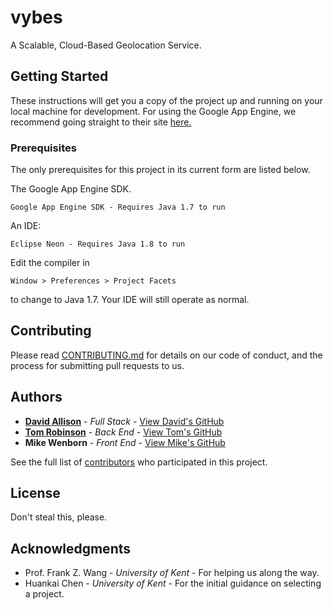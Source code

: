 # vybes
A Scalable, Cloud-Based Geolocation Service.

## Getting Started

These instructions will get you a copy of the project up and running on your local machine for development. For using the Google App Engine, we recommend going straight to their site [here.](https://cloud.google.com/appengine/)

### Prerequisites

The only prerequisites for this project in its current form are listed below.

The Google App Engine SDK.
```
Google App Engine SDK - Requires Java 1.7 to run
```

An IDE:
```
Eclipse Neon - Requires Java 1.8 to run
```

Edit the compiler in 
```
Window > Preferences > Project Facets
```
to change to Java 1.7. Your IDE will still operate as normal.


## Contributing

Please read [CONTRIBUTING.md](https://gist.github.com/PurpleBooth/b24679402957c63ec426) for details on our code of conduct, and the process for submitting pull requests to us.

## Authors

* [**David Allison**](https://twitter.com/noysec) - *Full Stack* - [View David's GitHub](https://github.com/davidmarkallison)
* [**Tom Robinson**](https://twitter.com/tr228ukc) - *Back End* - [View Tom's GitHub](https://github.com/tomizard)
* **Mike Wenborn** - *Front End* - [View Mike's GitHub](https://github.com/mjaw3)

See the full list of [contributors](https://github.com/davidmarkallison/vybes/contributors) who participated in this project.

## License

Don't steal this, please.

## Acknowledgments

* Prof. Frank Z. Wang - *University of Kent* - For helping us along the way.
* Huankai Chen - *University of Kent* - For the initial guidance on selecting a project.
